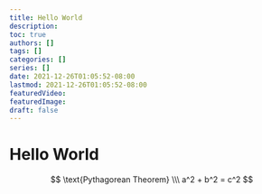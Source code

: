 ```yaml
---
title: Hello World
description:
toc: true
authors: []
tags: []
categories: []
series: []
date: 2021-12-26T01:05:52-08:00
lastmod: 2021-12-26T01:05:52-08:00
featuredVideo:
featuredImage:
draft: false
---
```


# Hello World

$$ \text{Pythagorean Theorem} \\\  a^2 + b^2 = c^2 $$